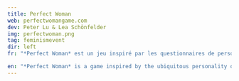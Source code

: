 ```yaml
---
title: Perfect Woman
web: perfectwomangame.com
dev: Peter Lu & Lea Schönfelder
img: perfectwoman.png
tag: feminismevent
dir: left
fr: "*Perfect Woman* est un jeu inspiré par les questionnaires de personnalité que l’on peut trouver dans tous les magazines féminins et par les rôles féminins définis par ceux-ci. (...) Il est impossible qu’ils puissent caractériser la profondeur et la complexité de la vie d’une femme.<br>Le jeu est joué avec un contrôleur détecteur de mouvement et demande aux joueu.rs.ses de performer les différents rôles physiquement."

en: "*Perfect Woman* is a game inspired by the ubiquitous personality questionnaires featured in women’s magazines and the female roles they define. (...) These can not possibly characterize the depth and complexity of a woman’s life.<br>The game is played with a motion sensor controller and asks the players to perform the different roles physically."
---
```

